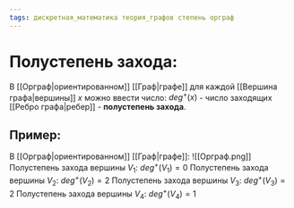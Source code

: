 ```yaml
---
tags: дискретная_математика теория_графов степень орграф
---
```

# Полустепень захода:
В [[Орграф|ориентированном]] [[Граф|графе]] для каждой [[Вершина графа|вершины]] $x$ можно ввести число: 
$deg^+(x)$ - число заходящих [[Ребро графа|ребер]] - **полустепень захода**.
## Пример:
В [[Орграф|ориентированном]] [[Граф|графе]]:
![[Орграф.png]]
Полустепень захода вершины $V_1$: $deg^+(V_1) = 0$
Полустепень захода вершины $V_2$: $deg^+(V_2) = 2$
Полустепень захода вершины $V_3$: $deg^+(V_3) = 2$
Полустепень захода вершины $V_4$: $deg^+(V_4) = 1$
